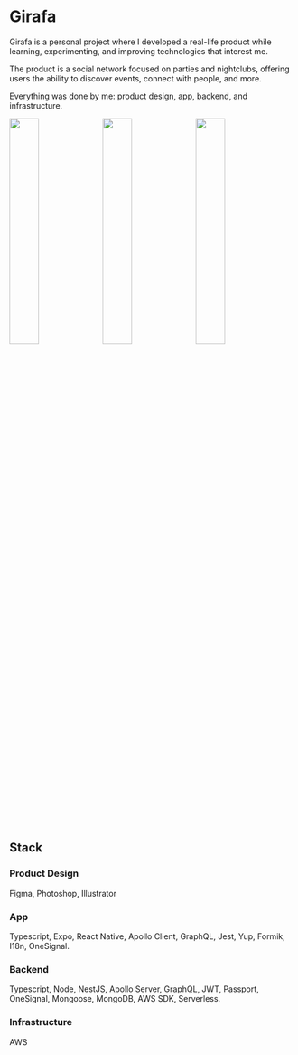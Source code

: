 # Girafa
Girafa is a personal project where I developed a real-life product while learning, experimenting, and improving technologies that interest me.

The product is a social network focused on parties and nightclubs, offering users the ability to discover events, connect with people, and more.

Everything was done by me: product design, app, backend, and infrastructure.

<img src="https://github.com/user-attachments/assets/9e59df60-b935-4cd9-aa13-263e347511bb" width="32%" />
<img src="https://github.com/user-attachments/assets/a6e26d84-fac9-414e-b69b-6bdf54c47182" width="32%" />
<img src="https://github.com/user-attachments/assets/1bdb53c7-3122-4454-803d-281cbacfff82" width="32%" />


## Stack
### Product Design
Figma, Photoshop, Illustrator
### App
Typescript, Expo, React Native, Apollo Client, GraphQL, Jest, Yup, Formik, I18n, OneSignal.
### Backend
Typescript, Node, NestJS, Apollo Server, GraphQL, JWT, Passport, OneSignal, Mongoose, MongoDB, AWS SDK, Serverless. 
### Infrastructure
AWS
